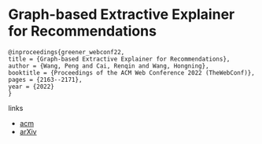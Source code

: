 # Graph-based Extractive Explainer for Recommendations

```
@inproceedings{greener_webconf22,
title = {Graph-based Extractive Explainer for Recommendations},
author = {Wang, Peng and Cai, Renqin and Wang, Hongning},
booktitle = {Proceedings of the ACM Web Conference 2022 (TheWebConf)},
pages = {2163--2171},
year = {2022}
}
```

links
- [acm](https://dl.acm.org/doi/10.1145/3485447.3512168)
- [arXiv](https://arxiv.org/abs/2202.09730)
